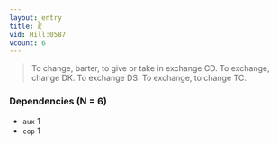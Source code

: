```yaml
---
layout: entry
title: རྗེ་
vid: Hill:0587
vcount: 6
---
```

> To change, barter, to give or take in exchange CD\. To exchange, change DK\. To exchange DS\. To exchange, to change TC\.


### Dependencies (N = 6)
* `aux` 1
* `cop` 1
